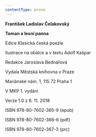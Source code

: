 ```yaml
---
contentType: prose
---
```


**František Ladislav Čelakovský**

**Toman a lesní panna**

Edice Klasická česká poezie

Ilustrace na obálce a v textu Adolf Kašpar

Redakce Jaroslava Bednářová

Vydala Městská knihovna v Praze

Mariánské nám. 1, 115 72 Praha 1

V MKP 1. vydání

Verze 1.0 z 6. 11. 2018

ISBN 978-80-7602-365-9 (epub)

ISBN 978-80-7602-366-6 (pdf)

ISBN 978-80-7602-367-3 (prc)

